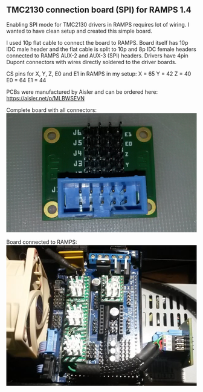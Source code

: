 ## TMC2130 connection board (SPI) for RAMPS 1.4
Enabling SPI mode for TMC2130 drivers in RAMPS requires lot of wiring. I wanted to have clean setup and created this simple board. 

I used 10p flat cable to connect the board to RAMPS. Board itself has 10p IDC male header and the flat cable is split to 10p and 8p IDC female headers connected to RAMPS AUX-2 and AUX-3 (SPI) headers. Drivers have 4pin Dupont connectors with wires directly soldered to the driver boards.

CS pins for X, Y, Z, E0 and E1 in RAMPS in my setup: 
X = 65
Y = 42
Z = 40
E0 = 64
E1 = 44

PCBs were manufactured by Aisler and can be ordered here: https://aisler.net/p/MLBWSEVN

Complete board with all connectors:
<img src=https://raw.githubusercontent.com/JPTa/RAMPS-TMC2130-board/master/images/Board.png>

Board connected to RAMPS:
<img src=https://raw.githubusercontent.com/JPTa/RAMPS-TMC2130-board/master/images/Connections.png>
